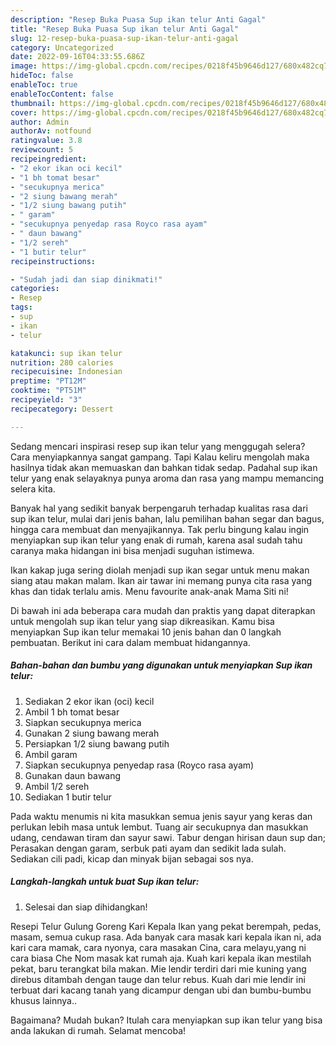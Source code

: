 ```yaml
---
description: "Resep Buka Puasa Sup ikan telur Anti Gagal"
title: "Resep Buka Puasa Sup ikan telur Anti Gagal"
slug: 12-resep-buka-puasa-sup-ikan-telur-anti-gagal
category: Uncategorized
date: 2022-09-16T04:33:55.686Z
image: https://img-global.cpcdn.com/recipes/0218f45b9646d127/680x482cq70/sup-ikan-telur-foto-resep-utama.jpg
hideToc: false
enableToc: true
enableTocContent: false
thumbnail: https://img-global.cpcdn.com/recipes/0218f45b9646d127/680x482cq70/sup-ikan-telur-foto-resep-utama.jpg
cover: https://img-global.cpcdn.com/recipes/0218f45b9646d127/680x482cq70/sup-ikan-telur-foto-resep-utama.jpg
author: Admin
authorAv: notfound
ratingvalue: 3.8
reviewcount: 5
recipeingredient:
- "2 ekor ikan oci kecil"
- "1 bh tomat besar"
- "secukupnya merica"
- "2 siung bawang merah"
- "1/2 siung bawang putih"
- " garam"
- "secukupnya penyedap rasa Royco rasa ayam"
- " daun bawang"
- "1/2 sereh"
- "1 butir telur"
recipeinstructions:

- "Sudah jadi dan siap dinikmati!"
categories:
- Resep
tags:
- sup
- ikan
- telur

katakunci: sup ikan telur 
nutrition: 280 calories
recipecuisine: Indonesian
preptime: "PT12M"
cooktime: "PT51M"
recipeyield: "3"
recipecategory: Dessert

---
```



Sedang mencari inspirasi resep sup ikan telur yang menggugah selera? Cara menyiapkannya sangat gampang. Tapi Kalau keliru mengolah maka hasilnya tidak akan memuaskan dan bahkan tidak sedap. Padahal sup ikan telur yang enak selayaknya punya aroma dan rasa yang mampu memancing selera kita.


Banyak hal yang sedikit banyak berpengaruh terhadap kualitas rasa dari sup ikan telur, mulai dari jenis bahan, lalu pemilihan bahan segar dan bagus, hingga cara membuat dan menyajikannya. Tak perlu bingung kalau ingin menyiapkan sup ikan telur yang enak di rumah, karena asal sudah tahu caranya maka hidangan ini bisa menjadi suguhan istimewa.

Ikan kakap juga sering diolah menjadi sup ikan segar untuk menu makan siang atau makan malam. Ikan air tawar ini memang punya cita rasa yang khas dan tidak terlalu amis. Menu favourite anak-anak Mama Siti ni!


Di bawah ini ada beberapa cara mudah dan praktis yang dapat diterapkan untuk mengolah sup ikan telur yang siap dikreasikan. Kamu bisa menyiapkan Sup ikan telur memakai 10 jenis bahan dan 0 langkah pembuatan. Berikut ini cara dalam membuat hidangannya.

<!--inarticleads1-->

##### Bahan-bahan dan bumbu yang digunakan untuk menyiapkan Sup ikan telur:

1. Sediakan 2 ekor ikan (oci) kecil
1. Ambil 1 bh tomat besar
1. Siapkan secukupnya merica
1. Gunakan 2 siung bawang merah
1. Persiapkan 1/2 siung bawang putih
1. Ambil  garam
1. Siapkan secukupnya penyedap rasa (Royco rasa ayam)
1. Gunakan  daun bawang
1. Ambil 1/2 sereh
1. Sediakan 1 butir telur


Pada waktu menumis ni kita masukkan semua jenis sayur yang keras dan perlukan lebih masa untuk lembut. Tuang air secukupnya dan masukkan udang, cendawan tiram dan sayur sawi. Tabur dengan hirisan daun sup dan; Perasakan dengan garam, serbuk pati ayam dan sedikit lada sulah. Sediakan cili padi, kicap dan minyak bijan sebagai sos nya. 

<!--inarticleads2-->

##### Langkah-langkah untuk buat Sup ikan telur:


1. Selesai dan siap dihidangkan!

Resepi Telur Gulung Goreng Kari Kepala Ikan yang pekat berempah, pedas, masam, semua cukup rasa. Ada banyak cara masak kari kepala ikan ni, ada kari cara mamak, cara nyonya, cara masakan Cina, cara melayu,yang ni cara biasa Che Nom masak kat rumah aja. Kuah kari kepala ikan mestilah pekat, baru terangkat bila makan. Mie lendir terdiri dari mie kuning yang direbus ditambah dengan tauge dan telur rebus. Kuah dari mie lendir ini terbuat dari kacang tanah yang dicampur dengan ubi dan bumbu-bumbu khusus lainnya.. 

Bagaimana? Mudah bukan? Itulah cara menyiapkan sup ikan telur yang bisa anda lakukan di rumah. Selamat mencoba!
